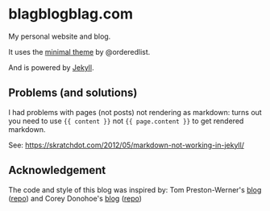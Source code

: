 blagblogblag.com
================
My personal website and blog.

It uses the
[minimal theme](https://github.com/orderedlist/minimal) by @orderedlist.

And is powered by [Jekyll](https://github.com/mojombo/jekyll).

Problems (and solutions)
------------------------
I had problems with pages (not posts) not rendering as markdown: turns out you
need to use `{{ content }}` not `{{ page.content }}` to get rendered markdown.

See: <https://skratchdot.com/2012/05/markdown-not-working-in-jekyll/>

Acknowledgement
---------------
The code and style of this blog was inspired by:
Tom Preston-Werner's [blog](https://tom.preston-werner.com/) ([repo](https://github.com/mojombo/mojombo.github.io))
and Corey Donohoe's [blog](https://www.atmos.org/) ([repo](https://github.com/atmos/atmos.github.io))

